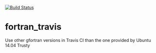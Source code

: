 [![Build Status](https://travis-ci.org/sstaehler/fortran_travis.svg?branch=master)](https://travis-ci.org/sstaehler/fortran_travis)
# fortran_travis
Use other gfortran versions in Travis CI than the one provided by Ubuntu 14.04 Trusty
